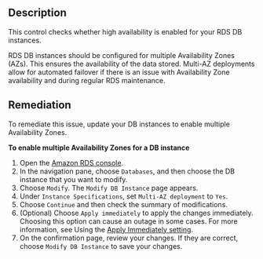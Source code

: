 ## Description

This control checks whether high availability is enabled for your RDS DB instances.

RDS DB instances should be configured for multiple Availability Zones (AZs). This ensures the availability of the data stored. Multi-AZ deployments allow for automated failover if there is an issue with Availability Zone availability and during regular RDS maintenance.

## Remediation

To remediate this issue, update your DB instances to enable multiple Availability Zones.

**To enable multiple Availability Zones for a DB instance**

1. Open the [Amazon RDS console](https://console.aws.amazon.com/rds/).
2. In the navigation pane, choose `Databases`, and then choose the DB instance that you want to modify.
3. Choose `Modify`. The `Modify DB Instance` page appears.
4. Under `Instance Specifications`, set `Multi-AZ deployment` to `Yes`.
5. Choose `Continue` and then check the summary of modifications.
6. (Optional) Choose `Apply immediately` to apply the changes immediately. Choosing this option can cause an outage in some cases. For more information, see Using the [Apply Immediately setting](https://docs.aws.amazon.com/AmazonRDS/latest/UserGuide/Overview.DBInstance.Modifying.html#USER_ModifyInstance.ApplyImmediately).
7. On the confirmation page, review your changes. If they are correct, choose `Modify DB Instance` to save your changes.